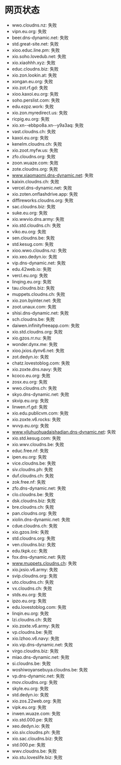# 网页状态
- wwo.cloudns.nz: 失败
- vipn.eu.org: 失败
- beer.dns-dynamic.net: 失败
- std.great-site.net: 失败
- xioo.educ.line.pm: 失败
- xio.soho.lovedub.net: 失败
- xio.xiaohhh.xyz: 失败
- educ.cloudns.biz: 失败
- xio.zon.lookin.at: 失败
- xongan.eu.org: 失败
- xio.zot.rf.gd: 失败
- xioo.kaxoi.eu.org: 失败
- soho.perslist.com: 失败
- edu.ezpz.work: 失败
- xio.zon.myredirect.us: 失败
- ricpig.eu.org: 失败
- xio.xn--ebbpo8a.xn--y9a3aq: 失败
- vast.cloudns.ch: 失败
- kaxoi.eu.org: 失败
- kenelm.cloudns.ch: 失败
- xio.zoot.myfw.us: 失败
- zfo.cloudns.org: 失败
- zoon.wuaze.com: 失败
- zote.cloudns.org: 失败
- www.xiaomaomi.dns-dynamic.net: 失败
- kaixin.cloudns.ch: 失败
- vercel.dns-dynamic.net: 失败
- xio.zoten.onflashdrive.app: 失败
- diffireworks.cloudns.org: 失败
- sac.cloudns.biz: 失败
- suke.eu.org: 失败
- xio.wwvio.dns.army: 失败
- xio.std.cloudns.ch: 失败
- viko.eu.org: 失败
- sen.cloudns.be: 失败
- std.kesug.com: 失败
- xioo.wwo.cloudns.nz: 失败
- xio.xeo.dedyn.io: 失败
- vip.dns-dynamic.net: 失败
- edu.42web.io: 失败
- vercl.eu.org: 失败
- linqing.eu.org: 失败
- tau.cloudns.biz: 失败
- muppets.cloudns.ch: 失败
- xio.zon.byinter.net: 失败
- zoot.unaux.com: 失败
- shisi.dns-dynamic.net: 失败
- sch.cloudns.be: 失败
- daiwen.infinityfreeapp.com: 失败
- xio.std.cloudns.org: 失败
- xio.gzos.rr.nu: 失败
- wonder.dynx.me: 失败
- xioo.jxios.dynv6.net: 失败
- zot.dedyn.io: 失败
- chatz.lovestoblog.com: 失败
- xio.zoxte.dns.navy: 失败
- kcoco.eu.org: 失败
- zosx.eu.org: 失败
- wwo.cloudns.ch: 失败
- skyo.dns-dynamic.net: 失败
- skvip.eu.org: 失败
- linwen.rf.gd: 失败
- xio.edu.publicvm.com: 失败
- xio.zoxte.v6.rocks: 失败
- wvvp.eu.org: 失败
- www.yiluhuohuadaishadian.dns-dynamic.net: 失败
- xio.std.kesug.com: 失败
- xio.wwv.cloudns.be: 失败
- educ.free.nf: 失败
- ipen.eu.org: 失败
- vice.cloudns.be: 失败
- siv.cloudns.ph: 失败
- duf.cloudns.ch: 失败
- zok.free.nf: 失败
- zfo.dns-dynamic.net: 失败
- clo.cloudns.be: 失败
- dsk.cloudns.biz: 失败
- bre.cloudns.ch: 失败
- pan.cloudns.org: 失败
- xiolin.dns-dynamic.net: 失败
- cdue.cloudns.ch: 失败
- xio.gzos.link: 失败
- std.cloudns.org: 失败
- ven.cloudns.biz: 失败
- edu.tkpk.cc: 失败
- fox.dns-dynamic.net: 失败
- www.muppets.cloudns.ch: 失败
- xio.jxsio.v6.army: 失败
- svip.cloudns.org: 失败
- uto.cloudns.ch: 失败
- vx.cloudns.ch: 失败
- stds.eu.org: 失败
- ipzo.eu.org: 失败
- edu.lovestoblog.com: 失败
- linqin.eu.org: 失败
- lzi.cloudns.ch: 失败
- xio.zoxte.v6.army: 失败
- vp.cloudns.be: 失败
- xio.lzhoo.v6.navy: 失败
- xio.vip.dns-dynamic.net: 失败
- virgo.cloudns.biz: 失败
- miao.dns-dynamic.net: 失败
- si.cloudns.be: 失败
- woshiwoyansebuya.cloudns.be: 失败
- vp.dns-dynamic.net: 失败
- mov.cloudns.org: 失败
- skyle.eu.org: 失败
- std.dedyn.io: 失败
- xio.zos.22web.org: 失败
- vipk.eu.org: 失败
- inwen.wuaze.com: 失败
- xio.std.000.pe: 失败
- xeo.dedyn.io: 失败
- xio.siv.cloudns.ph: 失败
- xio.sac.cloudns.biz: 失败
- std.000.pe: 失败
- wwv.cloudns.be: 失败
- xio.stu.loveslife.biz: 失败
